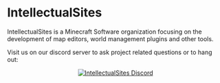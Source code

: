 # IntellectualSites

IntellectualSites is a Minecraft Software organization focusing on the development of map editors, world management plugins and other tools.

Visit us on our discord server to ask project related questions or to hang out:

<p align="center">

<a href="https://discord.gg/intellectualsites">
         <img alt="IntellectualSites Discord" src="https://discord.com/api/guilds/268444645527126017/widget.png?style=banner2">
</a>
</p>
